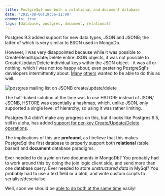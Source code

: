 ```yaml
---
title: PostgreSql now both a relational and document database
date: '2015-08-06T19:56+11:00'
comments: true
tags: [database, postgres, document, relational]
---
```


Postgres 9.3 added support for new data types, JSON and JSONB; the latter of which is very similar to BSON used in MongoDb.

However, I was very disappointed because while it was possible to Create/Read/Update/Delete entire JSON objects, it was not possible to Create/Update/Delete individual keys within the JSON object - it was all or nothing, which I was not too happy about; even pestering PostgreSql's developers intermittently about.
[Many](http://stackoverflow.com/a/31845491/194982)
[others](http://stackoverflow.com/a/31845496/194982)
wanted to be able to do this as well.

![postgres mailing list on JSONB create/update/delete](https://pbs.twimg.com/media/CLr6ov4UAAAB2fx.png:large)

The half-baked solution at the time
was to use HSTORE instead of JSON/ JSONB,
HSTORE was essentially a hashmap, which,
unlike JSON, only supported a single level of hierarchy,
so using it was rather limiting.

Postgres 9.4 didn't make any progress on this, but it looks like Postgres 9.5,
still in alpha, has added
[support for per-key Create/Update/Delete operations](https://wiki.postgresql.org/wiki/What%27s_new_in_PostgreSQL_9.5#JSONB-modifying_operators_and_functions).

The implications of this are **profound**,
as I believe that this makes PostgreSql the first database to properly support
both **relational** (table based) and **document** database paradigms.

Ever needed to do a *join* on two documents in MongoDb?
You probably had to work around this by doing the join logic client side,
and send more than one database query.
Ever needed to store *unstructured data* in MySql?
You probably had to use a text field or a blob,
and write custom scripts to serialise/deserialise.

Well, soon we should be
[able to do both at the same time](https://www.youtube.com/watch?v=OawrlVoQqSs)
easily!

